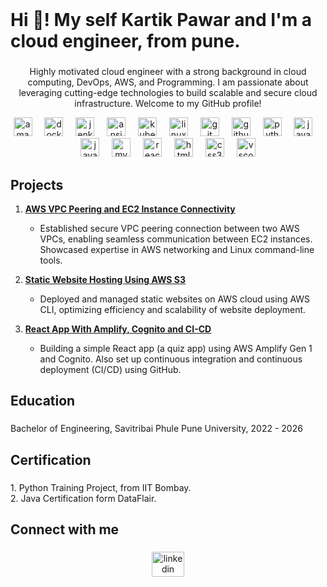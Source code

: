  <br clear="both">

<h1 align="left">Hi 👋! My self Kartik Pawar and I'm a cloud engineer, from pune.</h1>

###

<p align="center">Highly motivated cloud engineer with a strong background in cloud computing, DevOps,  AWS, and Programming. I am passionate about leveraging cutting-edge technologies to build scalable and secure cloud infrastructure. Welcome to my GitHub profile!</p>


<div align="center">
  <img src="https://skillicons.dev/icons?i=aws" height="30" alt="amazonwebservices logo"  />
  <img width="12" />
  <img src="https://cdn.jsdelivr.net/gh/devicons/devicon/icons/docker/docker-original.svg" height="30" alt="docker logo"  />
  <img width="12" />
  <img src="https://skillicons.dev/icons?i=jenkins" height="30" alt="jenkins logo"  />
  <img width="12" />
  <img src="https://cdn.jsdelivr.net/gh/devicons/devicon/icons/ansible/ansible-original.svg" height="30" alt="ansible logo"  />
  <img width="12" />
  <img src="https://cdn.jsdelivr.net/gh/devicons/devicon/icons/kubernetes/kubernetes-plain.svg" height="30" alt="kubernetes logo"  />
  <img width="12" />
  <img src="https://cdn.jsdelivr.net/gh/devicons/devicon/icons/linux/linux-original.svg" height="30" alt="linux logo"  />
  <img width="12" />
  <img src="https://cdn.jsdelivr.net/gh/devicons/devicon/icons/git/git-original.svg" height="30" alt="git logo"  />
  <img width="12" />
  <img src="https://skillicons.dev/icons?i=github" height="30" alt="github logo"  />
  <img width="12" />
  <img src="https://cdn.jsdelivr.net/gh/devicons/devicon/icons/python/python-original.svg" height="30" alt="python logo"  />
  <img width="12" />
  <img src="https://cdn.jsdelivr.net/gh/devicons/devicon/icons/java/java-original.svg" height="30" alt="java logo"  />
  <img width="12" />
  <img src="https://cdn.jsdelivr.net/gh/devicons/devicon/icons/javascript/javascript-original.svg" height="30" alt="javascript logo"  />
  <img width="12" />
  <img src="https://cdn.jsdelivr.net/gh/devicons/devicon/icons/mysql/mysql-original.svg" height="30" alt="mysql logo"  />
  <img width="12" />
  <img src="https://cdn.jsdelivr.net/gh/devicons/devicon/icons/react/react-original.svg" height="30" alt="react logo"  />
  <img width="12" />
  <img src="https://cdn.jsdelivr.net/gh/devicons/devicon/icons/html5/html5-original.svg" height="30" alt="html5 logo"  />
  <img width="12" />
  <img src="https://cdn.jsdelivr.net/gh/devicons/devicon/icons/css3/css3-original.svg" height="30" alt="css3 logo"  />
  <img width="12" />
  <img src="https://cdn.jsdelivr.net/gh/devicons/devicon/icons/vscode/vscode-original.svg" height="30" alt="vscode logo"  />
</div>

###

<h2 align="left">Projects</h2>

1. **[AWS VPC Peering and EC2 Instance Connectivity](https://github.com/Kartikpawar143/AWS-VPC-Peering-and-EC2-instance-connectivity..git)**
   - Established secure VPC peering connection between two AWS VPCs, enabling seamless communication between EC2 instances. Showcased expertise in AWS networking and Linux command-line tools.

2. **[Static Website Hosting Using AWS S3](https://github.com/Kartikpawar143/AWS-S3)**
   - Deployed and managed static websites on AWS cloud using AWS CLI, optimizing efficiency and scalability of website deployment.
  
3. **[React App With Amplify, Cognito and CI-CD](https://github.com/Kartikpawar143/Building-a-React-App-with-Amplify-Gen-1-Cognito-and-CI-CD.git)**
   -  Building a simple React app (a quiz app) using AWS Amplify Gen 1 and Cognito. Also set up continuous integration and continuous deployment (CI/CD) using GitHub.

###

<h2 align="left">Education</h2>

###

<p align="left">Bachelor of Engineering, Savitribai Phule Pune University, 2022 - 2026</p>

###

<h2 align="left">Certification</h2>

###

<p align="left">1. Python Training Project, from IIT Bombay.<br>2. Java Certification form DataFlair.</p>

###

<h2 align="left">Connect with me</h2>

###

<div align="center">
  <a href="https://www.linkedin.com/in/kartikpawar876?lipi=urn%3Ali%3Apage%3Ad_flagship3_profile_view_base_contact_details%3BEYoDleagRFGIERaCuH%2BQSw%3D%3D" target="_blank">
    <img src="https://raw.githubusercontent.com/maurodesouza/profile-readme-generator/master/src/assets/icons/social/linkedin/default.svg" width="52" height="40" alt="linkedin logo"  />
  </a>
</div>

###


